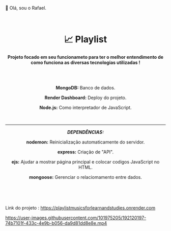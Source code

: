 <p>👋 Olá, sou o Rafael.</p>
<br>
<h1 align="center">📈  Playlist</h1>  
<p align="center">
  <b>Projeto focado em seu funcionameto para ter o melhor entendimento de como funciona as diversas tecnologias utilizadas !</b>
</p>
<br>
<br>
<p align="center"><b>MongoDB:</b> Banco de dados.</p> 
<p align="center"><b>Render Dashboard:</b> Deploy do projeto.</p>
<p align="center"><b>Node.js:</b> Como interpretador de JavaScript.</p>
<br>
<hr>
<p align="center"><b><i>DEPENDÊNCIAS:</i></b></p>
<p align="center"><b>nodemon:</b> Reinicialização automaticamente do servidor.</p>
<p align="center"><b>express:</b> Criação de "API".</p>
<p align="center"><b>ejs:</b> Ajudar a mostrar página principal e colocar codigos JavaScript no HTML.</p>
<p align="center"><b>mongoose:</b> Gerenciar o relaciomamento entre dados.</p>

<br>
<br> 
<br>

<p >Link do projeto :
  
  <a href="https://playlistmusicsforlearnandstudies.onrender.com">
    https://playlistmusicsforlearnandstudies.onrender.com
  </a>
 
</p> 



https://user-images.githubusercontent.com/101975205/192120197-74b7101f-433c-4e9b-b056-da9d81dd8e8e.mp4

